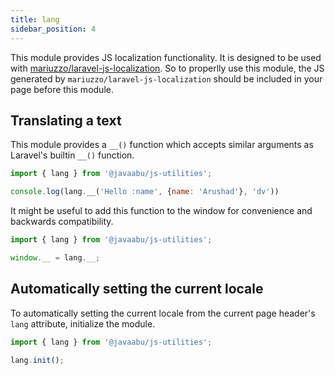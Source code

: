 ```yaml
---
title: lang
sidebar_position: 4
---
```


This module provides JS localization functionality. It is designed to be used with [mariuzzo/laravel-js-localization](https://github.com/rmariuzzo/Laravel-JS-Localization). So to properlly use this module, the JS generated by `mariuzzo/laravel-js-localization` should be included in your page before this module.

## Translating a text

This module provides a `__()` function which accepts similar arguments as Laravel's builtin `__()` function.

```javascript
import { lang } from '@javaabu/js-utilities';

console.log(lang.__('Hello :name', {name: 'Arushad'}, 'dv'))
```

It might be useful to add this function to the window for convenience and backwards compatibility.

```javascript
import { lang } from '@javaabu/js-utilities';

window.__ = lang.__;
```

## Automatically setting the current locale

To automatically setting the current locale from the current page header's `lang` attribute, initialize the module.

```javascript
import { lang } from '@javaabu/js-utilities';

lang.init();
```